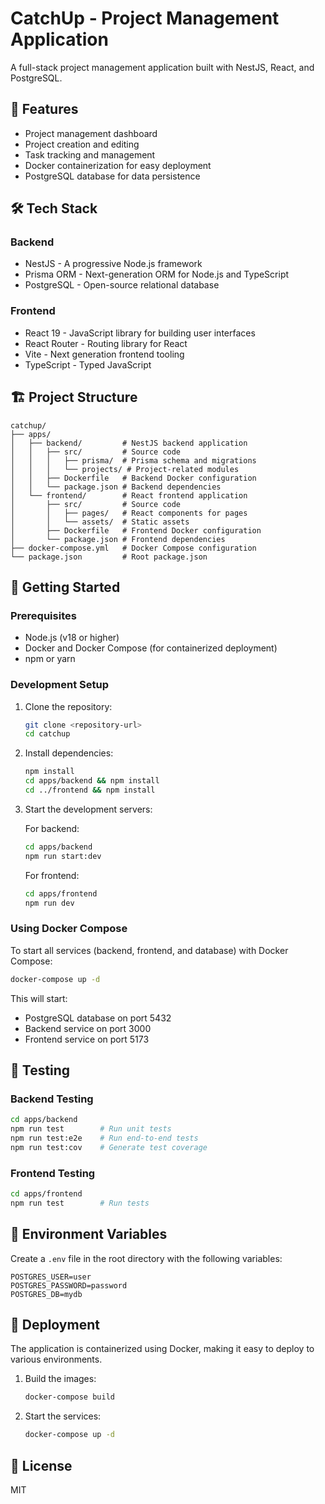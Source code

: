  # CatchUp - Project Management Application

A full-stack project management application built with NestJS, React, and PostgreSQL.

## 🚀 Features

- Project management dashboard
- Project creation and editing
- Task tracking and management
- Docker containerization for easy deployment
- PostgreSQL database for data persistence

## 🛠️ Tech Stack

### Backend
- NestJS - A progressive Node.js framework
- Prisma ORM - Next-generation ORM for Node.js and TypeScript
- PostgreSQL - Open-source relational database

### Frontend
- React 19 - JavaScript library for building user interfaces
- React Router - Routing library for React
- Vite - Next generation frontend tooling
- TypeScript - Typed JavaScript

## 🏗️ Project Structure

```
catchup/
├── apps/
│   ├── backend/         # NestJS backend application
│   │   ├── src/         # Source code
│   │   │   ├── prisma/  # Prisma schema and migrations
│   │   │   └── projects/ # Project-related modules
│   │   ├── Dockerfile   # Backend Docker configuration
│   │   └── package.json # Backend dependencies
│   └── frontend/        # React frontend application
│       ├── src/         # Source code
│       │   ├── pages/   # React components for pages
│       │   └── assets/  # Static assets
│       ├── Dockerfile   # Frontend Docker configuration
│       └── package.json # Frontend dependencies
├── docker-compose.yml   # Docker Compose configuration
└── package.json         # Root package.json
```

## 🚀 Getting Started

### Prerequisites

- Node.js (v18 or higher)
- Docker and Docker Compose (for containerized deployment)
- npm or yarn

### Development Setup

1. Clone the repository:
   ```bash
   git clone <repository-url>
   cd catchup
   ```

2. Install dependencies:
   ```bash
   npm install
   cd apps/backend && npm install
   cd ../frontend && npm install
   ```

3. Start the development servers:

   For backend:
   ```bash
   cd apps/backend
   npm run start:dev
   ```

   For frontend:
   ```bash
   cd apps/frontend
   npm run dev
   ```

### Using Docker Compose

To start all services (backend, frontend, and database) with Docker Compose:

```bash
docker-compose up -d
```

This will start:
- PostgreSQL database on port 5432
- Backend service on port 3000
- Frontend service on port 5173

## 🧪 Testing

### Backend Testing
```bash
cd apps/backend
npm run test        # Run unit tests
npm run test:e2e    # Run end-to-end tests
npm run test:cov    # Generate test coverage
```

### Frontend Testing
```bash
cd apps/frontend
npm run test        # Run tests
```

## 📝 Environment Variables

Create a `.env` file in the root directory with the following variables:

```
POSTGRES_USER=user
POSTGRES_PASSWORD=password
POSTGRES_DB=mydb
```

## 🚢 Deployment

The application is containerized using Docker, making it easy to deploy to various environments.

1. Build the images:
   ```bash
   docker-compose build
   ```

2. Start the services:
   ```bash
   docker-compose up -d
   ```

## 📜 License

MIT